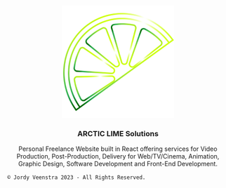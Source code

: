 <p align="center">
<img width="256px" height="256px" src="/arcticlimesolutions/public/logo512.png" alt="arctic lime logo" />
</p>

<h3 align="center">ARCTIC LIME Solutions</h3>

<p align="center">Personal Freelance Website built in React offering services for Video Production, Post-Production, Delivery for Web/TV/Cinema, Animation, Graphic Design, Software Development and Front-End Development.</p>

```
© Jordy Veenstra 2023 - All Rights Reserved.
```

